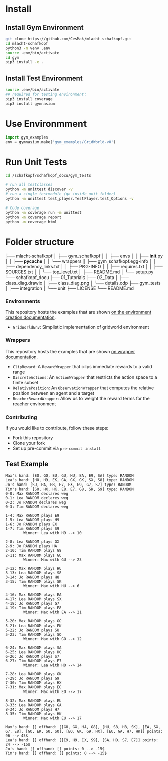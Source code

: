 # Install
## Install Gym Environment
```bash
git clone https://github.com/CesMak/mlacht-schafkopf.git
cd mlacht-schafkopf
python3 -m venv .env
source .env/bin/activate
cd gym
pip3 install -e .
```
## Install Test Environment
```bash
source .env/bin/activate
## required for testing environment:
pip3 install coverage
pip3 install gymnasium
```

# Use Environmment
```python
import gym_examples
env = gymnasium.make('gym_examples/GridWorld-v0')
```

# Run Unit Tests
```bash
cd /schafkopf/schafkopf_docu/gym_tests

# run all testclasses
python -m unittest discover -v
# run a single testmodule (go inside unit folder)
python -m unittest test_player.TestPlayer.test_Options -v

# Code coverage
python -m coverage run -m unittest
python -m coverage report
python -m coverage html
```


# Folder structure
├── mlacht-schafkopf
│   ├── gym_schafkopf
│   │   ├── envs
│   │   ├── __init__.py
│   │   ├── __pycache__
│   │   └── wrappers
│   ├── gym_schafkopf.egg-info
│   │   ├── dependency_links.txt
│   │   ├── PKG-INFO
│   │   ├── requires.txt
│   │   ├── SOURCES.txt
│   │   └── top_level.txt
│   ├── README.md
│   └── setup.py
└── schafkopf_docu
    ├── 01_Tutorials
    ├── 02_Data
    │   ├── class_diag.drawio
    │   ├── class_diag.png
    │   └── details.odp
    ├── gym_tests
    │   ├── integration
    │   └── unit
    ├── LICENSE
    └── README.md

### Environments
This repository hosts the examples that are shown [on the environment creation documentation](https://gymnasium.farama.org/tutorials/environment_creation/).
- `GridWorldEnv`: Simplistic implementation of gridworld environment

### Wrappers
This repository hosts the examples that are shown [on wrapper documentation](https://gymnasium.farama.org/api/wrappers/).
- `ClipReward`: A `RewardWrapper` that clips immediate rewards to a valid range
- `DiscreteActions`: An `ActionWrapper` that restricts the action space to a finite subset
- `RelativePosition`: An `ObservationWrapper` that computes the relative position between an agent and a target
- `ReacherRewardWrapper`: Allow us to weight the reward terms for the reacher environment

### Contributing
If you would like to contribute, follow these steps:
- Fork this repository
- Clone your fork
- Set up pre-commit via `pre-commit install`

## Test Example
```
Max's hand: [EO, GO, EU, GU, HU, EA, E9, SA] type: RANDOM
Lea's hand: [HO, H9, EK, GA, GX, GK, SX, S8] type: RANDOM
Jo's hand: [SU, HA, H8, H7, EX, G9, G7, S7] type: RANDOM
Tim's hand: [SO, HX, HK, E8, E7, G8, SK, S9] type: RANDOM
0-0: Max RANDOM declares weg
0-1: Lea RANDOM declares weg
0-2: Jo RANDOM declares weg
0-3: Tim RANDOM declares weg

1-4: Max RANDOM plays E9
1-5: Lea RANDOM plays H9
1-6: Jo RANDOM plays EX
1-7: Tim RANDOM plays S9
        Winner: Lea with H9 --> 10

2-8: Lea RANDOM plays GX
2-9: Jo RANDOM plays HA
2-10: Tim RANDOM plays G8
2-11: Max RANDOM plays GU
        Winner: Max with GU --> 23

3-12: Max RANDOM plays HU
3-13: Lea RANDOM plays S8
3-14: Jo RANDOM plays H8
3-15: Tim RANDOM plays SK
        Winner: Max with HU --> 6

4-16: Max RANDOM plays EA
4-17: Lea RANDOM plays SX
4-18: Jo RANDOM plays G7
4-19: Tim RANDOM plays E8
        Winner: Max with EA --> 21

5-20: Max RANDOM plays GO
5-21: Lea RANDOM plays EK
5-22: Jo RANDOM plays SU
5-23: Tim RANDOM plays SO
        Winner: Max with GO --> 12

6-24: Max RANDOM plays SA
6-25: Lea RANDOM plays HO
6-26: Jo RANDOM plays S7
6-27: Tim RANDOM plays E7
        Winner: Lea with HO --> 14

7-28: Lea RANDOM plays GK
7-29: Jo RANDOM plays G9
7-30: Tim RANDOM plays HX
7-31: Max RANDOM plays EO
        Winner: Max with EO --> 17

8-32: Max RANDOM plays EU
8-33: Lea RANDOM plays GA
8-34: Jo RANDOM plays H7
8-35: Tim RANDOM plays HK
        Winner: Max with EU --> 17

Max's hand: [] offhand: [[GU, GX, HA, G8], [HU, S8, H8, SK], [EA, SX, G7, E8], [GO, EK, SU, SO], [EO, GK, G9, HX], [EU, GA, H7, HK]] points: 96 --> 45$
Lea's hand: [] offhand: [[E9, H9, EX, S9], [SA, HO, S7, E7]] points: 24 --> -15$
Jo's hand: [] offhand: [] points: 0 --> -15$
Tim's hand: [] offhand: [] points: 0 --> -15$
```